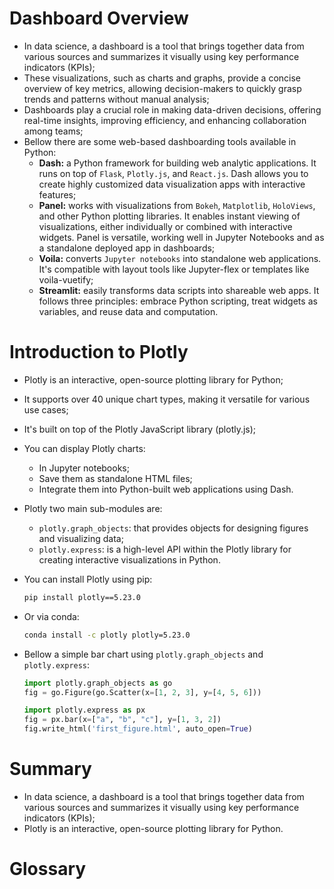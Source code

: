 # Dashboard Overview

 - In data science, a dashboard is a tool that brings together data from various sources and summarizes it visually using key performance indicators (KPIs);
 - These visualizations, such as charts and graphs, provide a concise overview of key metrics, allowing decision-makers to quickly grasp trends and patterns without manual analysis;
 - Dashboards play a crucial role in making data-driven decisions, offering real-time insights, improving efficiency, and enhancing collaboration among teams;
 - Bellow there are some web-based dashboarding tools available in Python:
    - **Dash:** a Python framework for building web analytic applications. It runs on top of ``Flask``, ``Plotly.js``, and ``React.js``. Dash allows you to create highly customized data visualization apps with interactive features;
    - **Panel:** works with visualizations from ``Bokeh``, ``Matplotlib``, ``HoloViews``, and other Python plotting libraries. It enables instant viewing of visualizations, either individually or combined with interactive widgets. Panel is versatile, working well in Jupyter Notebooks and as a standalone deployed app in dashboards;
    - **Voila:** converts ``Jupyter notebooks`` into standalone web applications. It's compatible with layout tools like Jupyter-flex or templates like voila-vuetify;
    - **Streamlit:** easily transforms data scripts into shareable web apps. It follows three principles: embrace Python scripting, treat widgets as variables, and reuse data and computation.

# Introduction to Plotly

 - Plotly is an interactive, open-source plotting library for Python;
 - It supports over 40 unique chart types, making it versatile for various use cases;
 - It's built on top of the Plotly JavaScript library (plotly.js);
 - You can display Plotly charts:
    - In Jupyter notebooks;
    - Save them as standalone HTML files;
    - Integrate them into Python-built web applications using Dash.
 - Plotly two main sub-modules are:
    - ``plotly.graph_objects``: that provides objects for designing figures and visualizing data;
    - ``plotly.express``: is a high-level API within the Plotly library for creating interactive visualizations in Python.
 - You can install Plotly using pip:
 
     ```bash
     pip install plotly==5.23.0
     ```
 
 - Or via conda:
     ```bash
     conda install -c plotly plotly=5.23.0
     ```

 - Bellow a simple bar chart using ``plotly.graph_objects`` and ``plotly.express``:

    ```python
    import plotly.graph_objects as go
    fig = go.Figure(go.Scatter(x=[1, 2, 3], y=[4, 5, 6]))
    ```

     ```python
     import plotly.express as px
     fig = px.bar(x=["a", "b", "c"], y=[1, 3, 2])
     fig.write_html('first_figure.html', auto_open=True)
     ```

# Summary

 - In data science, a dashboard is a tool that brings together data from various sources and summarizes it visually using key performance indicators (KPIs);
 - Plotly is an interactive, open-source plotting library for Python.

# Glossary